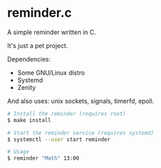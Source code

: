 # reminder.c
A simple reminder written in C.

It's just a pet project.

Dependencies:
- Some GNU/Linux distro
- Systemd
- Zenity

And also uses: unix sockets, signals, timerfd, epoll.

```bash
# Install the reminder (requires root)
$ make install

# Start the reminder service (requires systemd)
$ systemctl --user start reminder

# Usage
$ reminder "Math" 13:00
```
